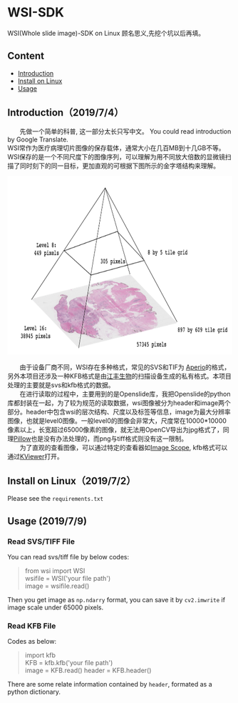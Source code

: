 # WSI-SDK
WSI(Whole slide image)-SDK on Linux 顾名思义,先挖个坑以后再填。

## Content
* [Introduction](#introduction)
* [Install on Linux](#Install_on_Linux)
* [Usage](#Usage)

## Introduction（2019/7/4）
&#160; &#160; &#160; &#160;先做一个简单的科普, 这一部分太长只写中文。 You could read introduction by Google Translate.  
WSI常作为医疗病理切片图像的保存载体，通常大小在几百MB到十几GB不等。WSI保存的是一个不同尺度下的图像序列，可以理解为用不同放大倍数的显微镜扫描了同时刻下的同一目标，更加直观的可根据下图所示的金字塔结构来理解。  
<div align=center><img width = '600' height ='400' src ="https://github.com/caibojun/WSI-SDK/blob/master/image/svs_pyramid.png"/></div>

&#160; &#160; &#160; &#160;由于设备厂商不同，WSI存在多种格式，常见的SVS和TIF为 [Aperio](http://www.aperio.com/documents/api/Aperio_Digital_Slides_and_Third-party_data_interchange.pdf)的格式，另外本项目还涉及一种KFB格式是由[江丰生物](http://www.kfbio.cn/)的扫描设备生成的私有格式。本项目处理的主要就是svs和kfb格式的数据。  
&#160; &#160; &#160; &#160;在进行读取的过程中，主要用到的是Openslide库，我把Openslide的python库都封装在一起，为了较为规范的读取数据，wsi图像被分为header和image两个部分。header中包含wsi的层次结构、尺度以及标签等信息，image为最大分辨率图像，也就是level0图像。一般level0的图像会非常大，尺度常在10000\*10000像素以上，长宽超过65000像素的图像，就无法用OpenCV导出为jpg格式了，同理[Pillow](https://github.com/python-pillow/Pillow/blob/master/docs/reference/limits.rst)也是没有办法处理的，而png与tiff格式则没有这一限制。  
&#160; &#160; &#160; &#160;为了直观的查看图像，可以通过特定的查看器如[Image Scope](https://www.leicabiosystems.com/digital-pathology/manage/aperio-imagescope/), kfb格式可以通过[KViewer](http://image.kfbio.cn/download/K-Viewer.rar)打开。 

## Install on Linux（2019/7/2）
Please see the `requirements.txt`

## Usage (2019/7/9)
### Read SVS/TIFF File
You can read svs/tiff file by below codes:  
>from wsi import WSI  
>wsifile = WSI('your file path')  
>image = wsifile.read()  

Then you get image as `np.ndarry` format, you can save it by `cv2.imwrite` if image scale under 65000 pixels.

### Read KFB File
Codes as below:
>import kfb  
>KFB = kfb.kfb('your file path')  
>image = KFB.read()
>header = KFB.header()

There are some relate information contained by `header`, formated as a python dictionary.
